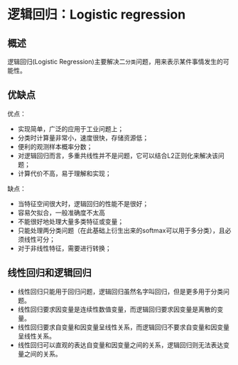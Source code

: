 # 逻辑回归：Logistic regression
## 概述
逻辑回归(Logistic Regression)主要解决二`分类`问题，用来表示某件事情发生的可能性。
## 优缺点

优点：
* 实现简单，广泛的应用于工业问题上；
* 分类时计算量非常小，速度很快，存储资源低；
* 便利的观测样本概率分数；
* 对逻辑回归而言，多重共线性并不是问题，它可以结合L2正则化来解决该问题；
* 计算代价不高，易于理解和实现；

缺点：
* 当特征空间很大时，逻辑回归的性能不是很好；
* 容易欠拟合，一般准确度不太高
* 不能很好地处理大量多类特征或变量；
* 只能处理两分类问题（在此基础上衍生出来的softmax可以用于多分类），且必须线性可分；
* 对于非线性特征，需要进行转换；

## 线性回归和逻辑回归
* 线性回归只能用于回归问题，逻辑回归虽然名字叫回归，但是更多用于分类问题。
* 线性回归要求因变量是连续性数值变量，而逻辑回归要求因变量是离散的变量。
* 线性回归要求自变量和因变量呈线性关系，而逻辑回归不要求自变量和因变量呈线性关系。
* 线性回归可以直观的表达自变量和因变量之间的关系，逻辑回归则无法表达变量之间的关系。